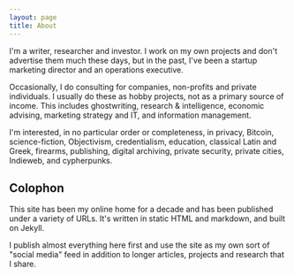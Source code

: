 ```yaml
---
layout: page
title: About
---
```


I'm a writer, researcher and investor. I work on my own projects and don't advertise them much these days, but in the past, I've been a startup marketing director and an operations executive.

Occasionally, I do consulting for companies, non-profits and private individuals. I usually do these as hobby projects, not as a primary source of income. This includes ghostwriting, research & intelligence, economic advising, marketing strategy and IT, and information management.

I'm interested, in no particular order or completeness, in privacy, Bitcoin, science-fiction, Objectivism, credentialism, education, classical Latin and Greek, firearms, publishing, digital archiving, private security, private cities, Indieweb, and cypherpunks.

## Colophon

This site has been my online home for a decade and has been published under a variety of URLs. It's written in static HTML and markdown, and built on Jekyll. 

I publish almost everything here first and use the site as my own sort of "social media" feed in addition to longer articles, projects and research that I share.
